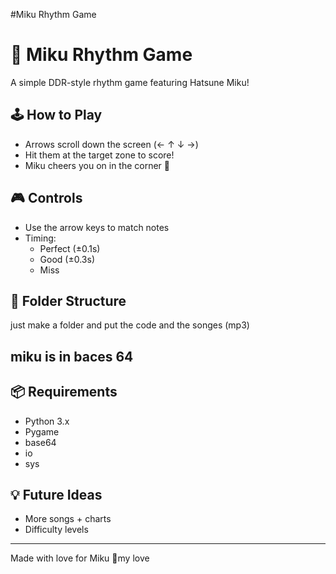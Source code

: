 #Miku Rhythm Game

# 🎵 Miku Rhythm Game

A simple DDR-style rhythm game featuring Hatsune Miku!

## 🕹️ How to Play

- Arrows scroll down the screen (← ↑ ↓ →)
- Hit them at the target zone to score!
- Miku cheers you on in the corner 💙

## 🎮 Controls

- Use the arrow keys to match notes
- Timing:
  - Perfect (±0.1s)
  - Good (±0.3s)
  - Miss

## 📂 Folder Structure
just make a folder and put the code and the songes (mp3) 

## miku is in baces 64 

## 📦 Requirements

- Python 3.x
- Pygame 
- base64
- io
- sys

## 💡 Future Ideas

- More songs + charts
- Difficulty levels

---

Made with love for Miku 💙my love
